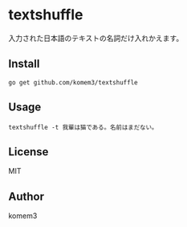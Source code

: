# textshuffle

入力された日本語のテキストの名詞だけ入れかえます。

## Install

```shell
go get github.com/komem3/textshuffle
```

## Usage

```shell
textshuffle -t 我輩は猫である。名前はまだない。
```

## License

MIT

## Author

komem3
